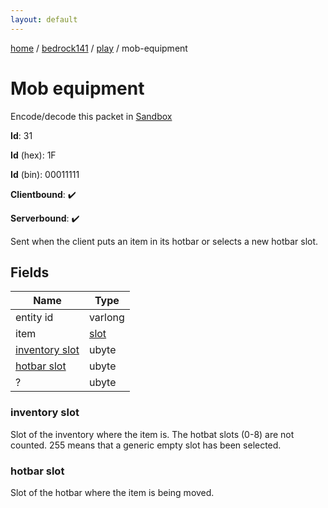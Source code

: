 ```yaml
---
layout: default
---
```


[home](/)  /  [bedrock141](/protocol/bedrock141)  /  [play](/protocol/bedrock141/play)  /  mob-equipment

# Mob equipment

Encode/decode this packet in [Sandbox](../../../sandbox/bedrock141#Play.MobEquipment)

**Id**: 31

**Id** (hex): 1F

**Id** (bin): 00011111

**Clientbound**: ✔️

**Serverbound**: ✔️

Sent when the client puts an item in its hotbar or selects a new hotbar slot.

## Fields

Name | Type
---|---
entity id | varlong
item | [slot](/protocol/bedrock141/types/slot)
[inventory slot](#inventory-slot) | ubyte
[hotbar slot](#hotbar-slot) | ubyte
? | ubyte

### inventory slot

Slot of the inventory where the item is. The hotbat slots (0-8) are not counted. 255 means that a generic empty slot has been selected.

### hotbar slot

Slot of the hotbar where the item is being moved.
